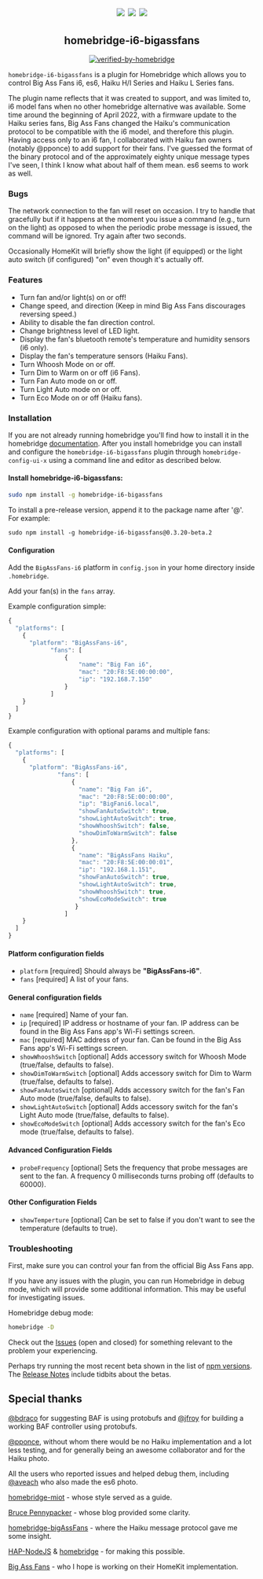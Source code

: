 <span align="center">
<h1 align="center"><img src="https://raw.githubusercontent.com/oogje/homebridge-i6-bigAssFans/main/IMG_3799.jpg"/>
<img src="https://raw.githubusercontent.com/oogje/homebridge-i6-bigAssFans/main/HaikuH.jpg"/>
<img src="https://raw.githubusercontent.com/oogje/homebridge-i6-bigAssFans/main/es6.jpeg"/>
</h1>

## homebridge-i6-bigassfans

[![verified-by-homebridge](https://badgen.net/badge/homebridge/verified/purple)](https://github.com/homebridge/homebridge/wiki/Verified-Plugins)
<!-- [![homebridge-miot](https://badgen.net/npm/v/homebridge-bigassfans-i6?icon=npm)](https://www.npmjs.com/package/homebridge-bigassfans-i6)
[![mit-license](https://badgen.net/npm/license/lodash)](https://github.com/oogje/homebridge-bigassfans-i6/blob/master/LICENSE)
<!-- [![follow-me-on-twitter](https://badgen.net/twitter/follow/merdok_dev?icon=twitter)](https://twitter.com/merdok_dev) -->
<!-- [![join-discord](https://badgen.net/badge/icon/discord?icon=discord&label=homebridge-xiaomi-fan)](https://discord.gg/AFYUZbk) -->

</span>

`homebridge-i6-bigassfans` is a plugin for Homebridge which allows you to control Big Ass Fans i6, es6, Haiku H/I Series and Haiku L Series fans.

The plugin name reflects that it was created to support, and was limited to, i6 model fans when no other homebridge
alternative was available. 
Some time around the beginning of April 2022, with a firmware update to the Haiku series fans, Big Ass Fans changed the Haiku's
communication protocol to be compatible with the i6 model, and therefore this plugin. 
Having access only to an i6 fan, I collaborated with Haiku fan owners (notably @pponce) to add support for their fans. 
I've guessed the format of the binary protocol and of the approximately eighty unique message types I've seen, I think I know what about half of them mean.  es6 seems to work as well.

### **Bugs**

The network connection to the fan will reset on occasion.  I try to handle that gracefully but if it happens at the moment you
issue a command (e.g., turn on the light) as opposed to when the periodic probe message is issued, the command will be ignored.  Try again after two seconds.

Occasionally HomeKit will briefly show the light (if equipped) or the light auto switch (if configured) "on" even though it's actually off.


### **Features**

* Turn fan and/or light(s) on or off!
* Change speed, and direction (Keep in mind Big Ass Fans discourages reversing speed.)
* Ability to disable the fan direction control.
* Change brightness level of LED light.
* Display the fan's bluetooth remote's temperature and humidity sensors (i6 only).
* Display the fan's temperature sensors (Haiku Fans).
* Turn Whoosh Mode on or off.
* Turn Dim to Warm on or off (i6 Fans).
* Turn Fan Auto mode on or off.
* Turn Light Auto mode on or off.
* Turn Eco Mode on or off (Haiku fans).

### **Installation**

If you are not already running homebridge you'll find how to install it in the homebridge [documentation](https://github.com/homebridge/homebridge#readme).  After you install homebridge you can install and configure the `homebridge-i6-bigassfans` plugin through `homebridge-config-ui-x` using a command line and editor as described below.

#### Install homebridge-i6-bigassfans:

```sh
sudo npm install -g homebridge-i6-bigassfans
```
To install a pre-release version, append it to the package name after '@'.  For example:
```
sudo npm install -g homebridge-i6-bigassfans@0.3.20-beta.2
```

#### **Configuration**

Add the `BigAssFans-i6` platform in `config.json` in your home directory inside `.homebridge`.

Add your fan(s) in the `fans` array.

Example configuration simple:

```js
{
  "platforms": [
    {
      "platform": "BigAssFans-i6",
            "fans": [
                {
                    "name": "Big Fan i6",
                    "mac": "20:F8:5E:00:00:00",
                    "ip": "192.168.7.150"
                }
            ]
    }
  ]
}
```

Example configuration with optional params and multiple fans:

```js
{
  "platforms": [
    {
      "platform": "BigAssFans-i6",
              "fans": [
                  {
                    "name": "Big Fan i6",
                    "mac": "20:F8:5E:00:00:00",
                    "ip": "BigFani6.local",
                    "showFanAutoSwitch": true,
                    "showLightAutoSwitch": true,
                    "showWhooshSwitch": false,
                    "showDimToWarmSwitch": false
                  },
                  {
                    "name": "BigAssFans Haiku",
                    "mac": "20:F8:5E:00:00:01",
                    "ip": "192.168.1.151",
                    "showFanAutoSwitch": true,
                    "showLightAutoSwitch": true,
                    "showWhooshSwitch": true,
                    "showEcoModeSwitch": true
                   }
                ]
    }
  ]
}
```

#### Platform configuration fields

* `platform` [required]
Should always be **"BigAssFans-i6"**.
* `fans` [required]
A list of your fans.

#### General configuration fields

* `name` [required]
Name of your fan.
* `ip` [required]
IP address or hostname of your fan.  IP address can be found in the Big Ass Fans app's Wi-Fi settings screen.
* `mac` [required]
MAC address of your fan.  Can be found in the Big Ass Fans app's Wi-Fi settings screen.
* `showWhooshSwitch` [optional]
Adds accessory switch for Whoosh Mode (true/false, defaults to false).
* `showDimToWarmSwitch` [optional]
Adds accessory switch for Dim to Warm (true/false, defaults to false).
* `showFanAutoSwitch` [optional]
Adds accessory switch for the fan's Fan Auto mode (true/false, defaults to false).
* `showLightAutoSwitch` [optional]
Adds accessory switch for the fan's Light Auto mode (true/false, defaults to false).
* `showEcoModeSwitch` [optional]
Adds accessory switch for the fan's Eco mode (true/false, defaults to false).

#### Advanced Configuration Fields

* `probeFrequency` [optional]
Sets the frequency that probe messages are sent to the fan.  A frequency 0 milliseconds turns probing off (defaults to 60000).

#### Other Configuration Fields
* `showTemperture` [optional]
Can be set to false if you don't want to see the temperature (defaults to true).

### **Troubleshooting**

First, make sure you can control your fan from the official Big Ass Fans app.

If you have any issues with the plugin, you can run Homebridge in debug mode, which will provide some additional information. This may be useful for investigating issues.

Homebridge debug mode:

```sh
homebridge -D
```

Check out the [Issues](https://github.com/oogje/homebridge-i6-bigAssFans/issues?q=) (open and closed) for something relevant to the problem your experiencing.

Perhaps try running the most recent beta shown in the list of [npm versions](https://www.npmjs.com/package/homebridge-i6-bigassfans?activeTab=versions).  The [Release Notes](https://github.com/oogje/homebridge-i6-bigAssFans/blob/main/Release%20Notes.md) include tidbits about the betas.


## Special thanks

[@bdraco](https://github.com/bdraco) for suggesting BAF is using protobufs and [@jfroy](https://github.com/jfroy) for building a working BAF controller using protobufs.

[@pponce](https://github.com/pponce), without whom there would be no Haiku implementation and a lot less testing, and for generally being an awesome collaborator and for the Haiku photo.

All the users who reported issues and helped debug them, including [@aveach](https://github.com/aveach) who also made the es6 photo.

[homebridge-miot](https://github.com/merdok/homebridge-miot) - whose style served as a guide.

[Bruce Pennypacker](https://bruce.pennypacker.org/2015/07/17/hacking-bigass-fans-with-senseme/) - whose blog provided some clarity.

[homebridge-bigAssFans](https://github.com/sean9keenan/homebridge-bigAssFans) - where the Haiku message protocol gave me some insight.

[HAP-NodeJS](https://github.com/KhaosT/HAP-NodeJS) & [homebridge](https://github.com/nfarina/homebridge) - for making this possible.

[Big Ass Fans](https://www.bigassfans.com) - who I hope is working on their HomeKit implementation.
